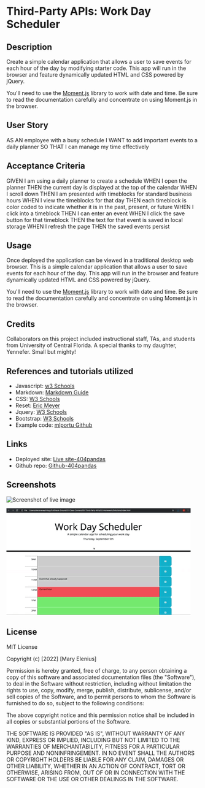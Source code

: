 # Third-Party APIs: Work Day Scheduler

## Description


Create a simple calendar application that allows a user to save events for each hour of the day by modifying starter code. This app will run in the browser and feature dynamically updated HTML and CSS powered by jQuery.

You'll need to use the [Moment.js](https://momentjs.com/) library to work with date and time. Be sure to read the documentation carefully and concentrate on using Moment.js in the browser.


## User Story


AS AN employee with a busy schedule
I WANT to add important events to a daily planner
SO THAT I can manage my time effectively


## Acceptance Criteria

GIVEN I am using a daily planner to create a schedule
WHEN I open the planner
THEN the current day is displayed at the top of the calendar
WHEN I scroll down
THEN I am presented with timeblocks for standard business hours
WHEN I view the timeblocks for that day
THEN each timeblock is color coded to indicate whether it is in the past, present, or future
WHEN I click into a timeblock
THEN I can enter an event
WHEN I click the save button for that timeblock
THEN the text for that event is saved in local storage
WHEN I refresh the page
THEN the saved events persist


## Usage


Once deployed the application can be viewed in a traditional desktop web browser. This is a simple calendar application that allows a user to save events for each hour of the day. This app will run in the browser and feature dynamically updated HTML and CSS powered by jQuery.

You'll need to use the [Moment.js](https://momentjs.com/) library to work with date and time. Be sure to read the documentation carefully and concentrate on using Moment.js in the browser.


## Credits


Collaborators on this project included instructional staff, TAs, and students from University of Central Florida.
A special thanks to my daughter, Yennefer. Small but mighty!


## References and tutorials utilized

* Javascript: [w3 Schools](https://www.w3schools.com/js/js_intro.asp/)
* Markdown: [Markdown Guide](https://www.markdownguide.org/basic-syntax/)
* CSS: [W3 Schools](https://www.w3schools.com/cssref/)
* Reset: [Eric Meyer](https://meyerweb.com/eric/tools/css/reset/)
* Jquery: [W3 Schools](https://www.w3schools.com/jquery/default.asp/)
* Bootstrap: [W3 Schools](https://www.w3schools.com/bootstrap/default.asp/)
* Example code: [mlportu Github](https://mlportu.github.io/workday-scheduler/)

## Links

* Deployed site: [Live site-404pandas](https://404pandas.github.io/workday-scheduler/)
* Github repo: [Github-404pandas](https://github.com/404pandas/workday-scheduler)
  
## Screenshots

![Screenshot of live image](directPathHere)  
  
![Animation of goal site](./assets/images/05-third-party-apis-homework-demo.gif/)  
  
## License


MIT License

Copyright (c) [2022] [Mary Elenius]

Permission is hereby granted, free of charge, to any person obtaining a copy
of this software and associated documentation files (the "Software"), to deal
in the Software without restriction, including without limitation the rights
to use, copy, modify, merge, publish, distribute, sublicense, and/or sell
copies of the Software, and to permit persons to whom the Software is
furnished to do so, subject to the following conditions:

The above copyright notice and this permission notice shall be included in all
copies or substantial portions of the Software.

THE SOFTWARE IS PROVIDED "AS IS", WITHOUT WARRANTY OF ANY KIND, EXPRESS OR
IMPLIED, INCLUDING BUT NOT LIMITED TO THE WARRANTIES OF MERCHANTABILITY,
FITNESS FOR A PARTICULAR PURPOSE AND NONINFRINGEMENT. IN NO EVENT SHALL THE
AUTHORS OR COPYRIGHT HOLDERS BE LIABLE FOR ANY CLAIM, DAMAGES OR OTHER
LIABILITY, WHETHER IN AN ACTION OF CONTRACT, TORT OR OTHERWISE, ARISING FROM,
OUT OF OR IN CONNECTION WITH THE SOFTWARE OR THE USE OR OTHER DEALINGS IN THE
SOFTWARE.